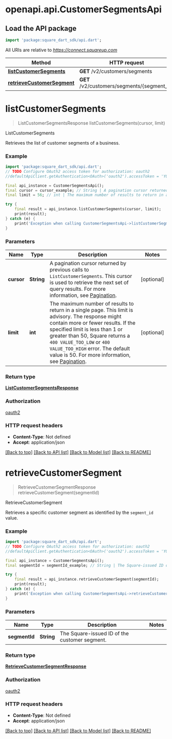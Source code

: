 # openapi.api.CustomerSegmentsApi

## Load the API package
```dart
import 'package:square_dart_sdk/api.dart';
```

All URIs are relative to *https://connect.squareup.com*

Method | HTTP request | Description
------------- | ------------- | -------------
[**listCustomerSegments**](CustomerSegmentsApi.md#listcustomersegments) | **GET** /v2/customers/segments | ListCustomerSegments
[**retrieveCustomerSegment**](CustomerSegmentsApi.md#retrievecustomersegment) | **GET** /v2/customers/segments/{segment_id} | RetrieveCustomerSegment


# **listCustomerSegments**
> ListCustomerSegmentsResponse listCustomerSegments(cursor, limit)

ListCustomerSegments

Retrieves the list of customer segments of a business.

### Example
```dart
import 'package:square_dart_sdk/api.dart';
// TODO Configure OAuth2 access token for authorization: oauth2
//defaultApiClient.getAuthentication<OAuth>('oauth2').accessToken = 'YOUR_ACCESS_TOKEN';

final api_instance = CustomerSegmentsApi();
final cursor = cursor_example; // String | A pagination cursor returned by previous calls to `ListCustomerSegments`. This cursor is used to retrieve the next set of query results.  For more information, see [Pagination](https://developer.squareup.com/docs/build-basics/common-api-patterns/pagination).
final limit = 56; // int | The maximum number of results to return in a single page. This limit is advisory. The response might contain more or fewer results. If the specified limit is less than 1 or greater than 50, Square returns a `400 VALUE_TOO_LOW` or `400 VALUE_TOO_HIGH` error. The default value is 50.  For more information, see [Pagination](https://developer.squareup.com/docs/build-basics/common-api-patterns/pagination).

try {
    final result = api_instance.listCustomerSegments(cursor, limit);
    print(result);
} catch (e) {
    print('Exception when calling CustomerSegmentsApi->listCustomerSegments: $e\n');
}
```

### Parameters

Name | Type | Description  | Notes
------------- | ------------- | ------------- | -------------
 **cursor** | **String**| A pagination cursor returned by previous calls to `ListCustomerSegments`. This cursor is used to retrieve the next set of query results.  For more information, see [Pagination](https://developer.squareup.com/docs/build-basics/common-api-patterns/pagination). | [optional] 
 **limit** | **int**| The maximum number of results to return in a single page. This limit is advisory. The response might contain more or fewer results. If the specified limit is less than 1 or greater than 50, Square returns a `400 VALUE_TOO_LOW` or `400 VALUE_TOO_HIGH` error. The default value is 50.  For more information, see [Pagination](https://developer.squareup.com/docs/build-basics/common-api-patterns/pagination). | [optional] 

### Return type

[**ListCustomerSegmentsResponse**](ListCustomerSegmentsResponse.md)

### Authorization

[oauth2](../README.md#oauth2)

### HTTP request headers

 - **Content-Type**: Not defined
 - **Accept**: application/json

[[Back to top]](#) [[Back to API list]](../README.md#documentation-for-api-endpoints) [[Back to Model list]](../README.md#documentation-for-models) [[Back to README]](../README.md)

# **retrieveCustomerSegment**
> RetrieveCustomerSegmentResponse retrieveCustomerSegment(segmentId)

RetrieveCustomerSegment

Retrieves a specific customer segment as identified by the `segment_id` value.

### Example
```dart
import 'package:square_dart_sdk/api.dart';
// TODO Configure OAuth2 access token for authorization: oauth2
//defaultApiClient.getAuthentication<OAuth>('oauth2').accessToken = 'YOUR_ACCESS_TOKEN';

final api_instance = CustomerSegmentsApi();
final segmentId = segmentId_example; // String | The Square-issued ID of the customer segment.

try {
    final result = api_instance.retrieveCustomerSegment(segmentId);
    print(result);
} catch (e) {
    print('Exception when calling CustomerSegmentsApi->retrieveCustomerSegment: $e\n');
}
```

### Parameters

Name | Type | Description  | Notes
------------- | ------------- | ------------- | -------------
 **segmentId** | **String**| The Square-issued ID of the customer segment. | 

### Return type

[**RetrieveCustomerSegmentResponse**](RetrieveCustomerSegmentResponse.md)

### Authorization

[oauth2](../README.md#oauth2)

### HTTP request headers

 - **Content-Type**: Not defined
 - **Accept**: application/json

[[Back to top]](#) [[Back to API list]](../README.md#documentation-for-api-endpoints) [[Back to Model list]](../README.md#documentation-for-models) [[Back to README]](../README.md)

